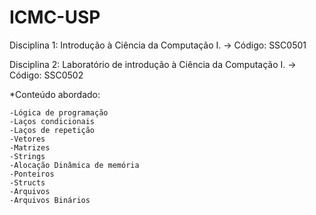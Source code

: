 # ICMC-USP
Disciplina 1: Introdução à Ciência da Computação I. -> Código: SSC0501

Disciplina 2: Laboratório de introdução à Ciência da Computação I. -> Código: SSC0502
 
*Conteúdo abordado:

    -Lógica de programação
    -Laços condicionais
    -Laços de repetição
    -Vetores
    -Matrizes
    -Strings
    -Alocação Dinâmica de memória
    -Ponteiros
    -Structs
    -Arquivos
    -Arquivos Binários

